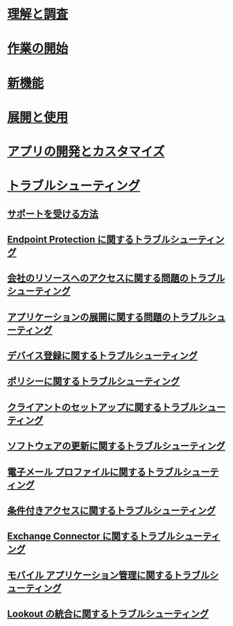 # [理解と調査](/intune/understand-explore/introduction-to-microsoft-intune)
# [作業の開始](/intune/get-started/what-to-know-before-you-start-microsoft-intune)
# [新機能](/intune/whats-new/whats-new-in-microsoft-intune)
<!-- # [Plan and Design](/intune/plan-design/ways-to-do-enterprise-mobility) -->
# [展開と使用](/intune/deploy-use/overview-of-device-and-app-lifecycles-in-microsoft-intune)
# [アプリの開発とカスタマイズ](/intune/develop/intune-app-sdk)

# [トラブルシューティング](general-troubleshooting-tips-for-microsoft-intune.md)
## [サポートを受ける方法](how-to-get-support-for-microsoft-intune.md)
## [Endpoint Protection に関するトラブルシューティング](Troubleshoot-Endpoint-Protection-in-microsoft-intune.md)
## [会社のリソースへのアクセスに関する問題のトラブルシューティング](Troubleshoot-company-resource-access-problems-with-microsoft-intune.md)
## [アプリケーションの展開に関する問題のトラブルシューティング](Troubleshoot-app-deployment-problems-in-microsoft-intune.md)
## [デバイス登録に関するトラブルシューティング](troubleshoot-device-enrollment-in-intune.md)
## [ポリシーに関するトラブルシューティング](Troubleshoot-policies-in-microsoft-intune.md)
## [クライアントのセットアップに関するトラブルシューティング](Troubleshoot-client-setup-in-microsoft-intune.md)
## [ソフトウェアの更新に関するトラブルシューティング](Troubleshoot-software-updates-in-microsoft-intune.md)
## [電子メール プロファイルに関するトラブルシューティング](Troubleshoot-email-profiles-in-microsoft-intune.md)
## [条件付きアクセスに関するトラブルシューティング](troubleshoot-conditional-access.md)
## [Exchange Connector に関するトラブルシューティング](troubleshoot-exchange-connector.md)

## [モバイル アプリケーション管理に関するトラブルシューティング](troubleshoot-mam.md)

## [Lookout の統合に関するトラブルシューティング](troubleshooting-lookout-integration.md)


<!--HONumber=Sep16_HO5-->



